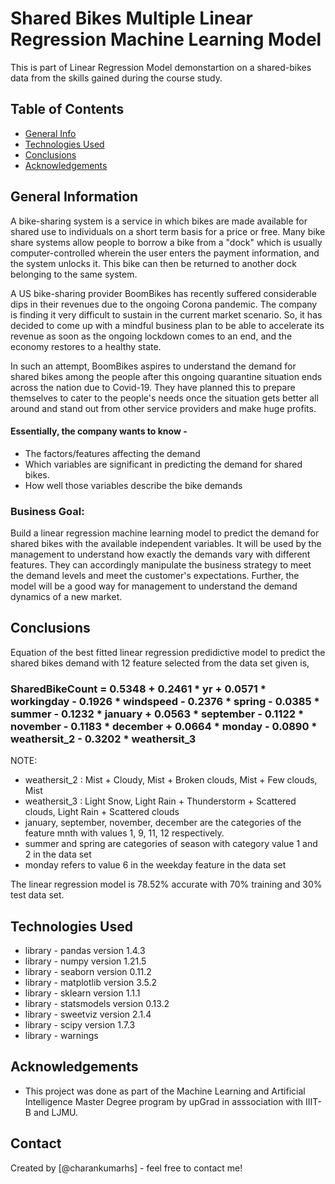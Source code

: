 # Shared Bikes Multiple Linear Regression Machine Learning Model
This is part of Linear Regression Model demonstartion on a shared-bikes data from the skills gained during the course study.

## Table of Contents
* [General Info](#general-information)
* [Technologies Used](#technologies-used)
* [Conclusions](#conclusions)
* [Acknowledgements](#acknowledgements)


## General Information
A bike-sharing system is a service in which bikes are made available for shared use to individuals on a short term basis for a price or free. Many bike share systems allow people to borrow a bike from a "dock" which is usually computer-controlled wherein the user enters the payment information, and the system unlocks it. This bike can then be returned to another dock belonging to the same system.

A US bike-sharing provider BoomBikes has recently suffered considerable dips in their revenues due to the ongoing Corona pandemic. The company is finding it very difficult to sustain in the current market scenario. So, it has decided to come up with a mindful business plan to be able to accelerate its revenue as soon as the ongoing lockdown comes to an end, and the economy restores to a healthy state. 

In such an attempt, BoomBikes aspires to understand the demand for shared bikes among the people after this ongoing quarantine situation ends across the nation due to Covid-19. They have planned this to prepare themselves to cater to the people's needs once the situation gets better all around and stand out from other service providers and make huge profits.

#### Essentially, the company wants to know - 
* The factors/features affecting the demand
* Which variables are significant in predicting the demand for shared bikes.
* How well those variables describe the bike demands

### Business Goal:
Build a linear regression machine learning model to predict the demand for shared bikes with the available independent variables. It will be used by the management to understand how exactly the demands vary with different features. They can accordingly manipulate the business strategy to meet the demand levels and meet the customer's expectations. Further, the model will be a good way for management to understand the demand dynamics of a new market.


## Conclusions

Equation of the best fitted linear regression predidictive model to predict the shared bikes demand with 12 feature selected from the data set given is,

### SharedBikeCount  = 0.5348 + 0.2461 * yr + 0.0571 * workingday - 0.1926 *  windspeed - 0.2376 * spring - 0.0385 * summer  -  0.1232 * january + 0.0563 * september - 0.1122 * november - 0.1183 * december + 0.0664 * monday - 0.0890 * weathersit_2 -  0.3202 * weathersit_3 

NOTE: 
* weathersit_2 : Mist + Cloudy, Mist + Broken clouds, Mist + Few clouds, Mist<br>
* weathersit_3 : Light Snow, Light Rain + Thunderstorm + Scattered clouds, Light Rain + Scattered clouds
* january, september, november, december are the categories of the feature mnth with values 1, 9, 11, 12 respectively.
* summer and spring are categories of season with category value 1 and 2 in the data set
* monday refers to value 6 in the weekday feature in the data set

The linear regression model is 78.52% accurate with 70% training and 30% test data set.


## Technologies Used
- library -  pandas  version  1.4.3
- library -  numpy  version  1.21.5
- library -  seaborn  version  0.11.2
- library -  matplotlib  version  3.5.2
- library -  sklearn  version  1.1.1
- library -  statsmodels  version  0.13.2
- library -  sweetviz  version  2.1.4
- library -  scipy  version  1.7.3
- library -  warnings

## Acknowledgements

- This project was done as part of the Machine Learning and Artificial Intelligence Master Degree program by upGrad in asssociation with IIIT-B and LJMU.


## Contact
Created by [@charankumarhs] - feel free to contact me!

